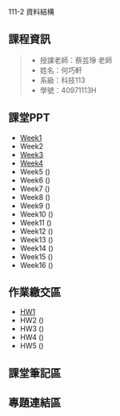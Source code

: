 111-2 資料結構
## 課程資訊
>+ 授課老師：蔡芸琤 老師
>+ 姓名：何巧軒
>+ 系級：科技113
>+ 學號：40971113H

## 課堂PPT
+ [Week1]()
+ Week2
+ [Week3]()
+ [Week4]()
+ Week5 ()
+ Week6 ()
+ Week7 ()
+ Week8 ()
+ Week9 ()
+ Week10 ()
+ Week11 ()
+ Week12 ()
+ Week13 ()
+ Week14 ()
+ Week15 ()
+ Week16 ()

## 作業繳交區
+ [HW1](https://www.youtube.com/watch?v=1BFcbGm7mFs)
+ HW2 ()
+ HW3 ()
+ HW4 ()
+ HW5 ()

## 課堂筆記區

## 專題連結區
